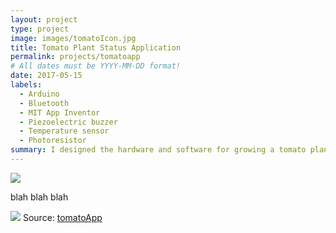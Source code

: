 ```yaml
---
layout: project
type: project
image: images/tomatoIcon.jpg
title: Tomato Plant Status Application
permalink: projects/tomatoapp
# All dates must be YYYY-MM-DD format!
date: 2017-05-15
labels:
  - Arduino
  - Bluetooth
  - MIT App Inventor
  - Piezoelectric buzzer
  - Temperature sensor
  - Photoresistor
summary: I designed the hardware and software for growing a tomato plant. The user will be notified via an android application when the sensors detect whether the plant needs water or light.
---
```


<img class="ui medium centered image" src="{{ site.baseurl }}/images/AppPic.png">

blah blah blah


<img class="ui medium centered image" src="{{ site.baseurl }}/images/TomatoSchematic.PNG">
Source: <a href="https://github.com/victoria-soto/tomatoApp"><i class="large github icon"></i>tomatoApp</a>

